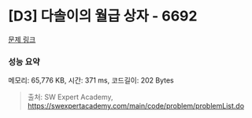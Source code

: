 # [D3] 다솔이의 월급 상자 - 6692 

[문제 링크](https://swexpertacademy.com/main/code/problem/problemDetail.do?contestProbId=AWdXofhKFkADFAWn) 

### 성능 요약

메모리: 65,776 KB, 시간: 371 ms, 코드길이: 202 Bytes



> 출처: SW Expert Academy, https://swexpertacademy.com/main/code/problem/problemList.do